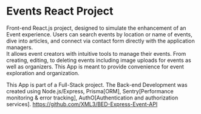 # Events React Project

Front-end React.js project, designed to simulate the enhancement of an Event experience.
Users can search events by location or name of events, dive into articles, and connect via contact form directly with the application managers.  
It allows event creators with intuitive tools to manage their events. From creating, editing, to deleting events including image uploads for events as well as organizers.
This App is meant to provide convenience for event exploration and organization.

This App is part of a Full-Stack project. The Back-end Development was created using Node.js/Express, Prisma[ORM], Sentry[Performance monitoring & error tracking], AuthO[Authentication and authorization services].
https://github.com/XML3/BED-Express-Event-API
